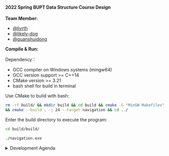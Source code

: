 #### 2022 Spring BUPT Data Structure Course Design


__Team Member:__
- [@livrth](https://github.com/livrth)
- [@likely-dog](https://github.com/likely-dog)
- [@guanshuidong](https://github.com/guanshuidong)

__Compile & Run:__

Dependency：

- GCC compiler on Windows systems (mingw64)
- GCC version support >= C++14
- CMake version >= 3.21
- bash shell for build in terminal


Use CMake to build with bash:

```bash
rm -rf build/ && mkdir build && cd build && cmake -G "MinGW Makefiles" .. \
&& cmake --build . -j 24 --target navigation && cd ../
```

Enter the build directory to execute the program:

```bash
cd build/build/

./navigation.exe
```

<details>
<summary>Development Agenda</summary>
<pre><code>

4/19 TODO:
- [x] 学生用户注册等功能
- [x] 初始分身份登录功能
- [x] 学生提交作业功能实现/压缩算法实现
- [x] 学生和管理员操作菜单及子菜单
- [x] 学生课内信息管理和查询的基本函数实现

5/1 TODO:
- [x] 取消 `campus_model` 合并入 `navigation_model`
- [x] 学生导航菜单

5/22 TODO:
- [x] 学生可选3种不同方法导航
    - 步行最短距离策略(同校区内,不考虑拥挤度)
    - 步行最短时间策略(同校区内,考虑拥挤度)
    - 自行车道的最短时间策略(自行车速度倍率设置)
- [x] 跨校区交通规划
    - 根据课表自动识别校区
    - 输出校区间路径规划方案(定点班车/公共汽车)
    - 先抵达校区再规划校园路径
- [x] 系统计时器
    - 导航貌似不依赖,只需要课表时间/班车时间即可

5/24 TODO:
- [x] 选做算法(同校区最短距离即可)
- [x] 固定点导航连续2次测试不同校区会出问题(已排除爆栈)

5/28 TODO:
- [x] 查重算法(AC自动机实现线性复杂度 by livrth)
    - 如何处理中文字符(时间原因不考虑了)
    - 查重率如何定义
- [x] 教师布置作业
    - 考虑如何生成每门课的多个学生目录
- [x] 学生提交作业
- [x] 压缩解压缩
- [x] 教师批改作业
- [x] 上传作业/上传资料 [C++ CopyFile](https://blog.csdn.net/qq_32563489/article/details/83383812)
- [x] 学生可下载资料(看时间情况待定)

6/1 TODO:
- [x] 建筑服务设施不少于5种, 共20个
- [x] 资料名称去重
- [x] 多学生教师用户信息以及目录生成

6/13 TODO:
- [x] 建筑输出名称精确(15教学楼 5设施)
- [x] 导航跨校区校车/班车加上所需时间描述
- [x] 参考文献整理添加
- [x] 文档开头注明编译运行环境以及依赖等
- [x] 取消注释欢迎界面
- [x] 实验报告加封面
- [x] 测试报告截图问题

Final TODO:
- [x] 系统计时器(支持快进/暂停)
- [x] 闹钟(需要获取到当前时间/多线程)
- [x] 日志功能
    - 在所有菜单操作进行日志记录
    - 时间为系统时间不需要模拟
- [x] 最终项目文档
    - 导航模块文档中注明可选的建筑/时间以避免违法输入
- [ ] 验收前提前准备所有功能的输入测试样例
- [ ] 录制视频

</code></pre>
</details>